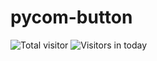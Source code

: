 # pycom-button
![Total visitor](https://visitor-count-badge.herokuapp.com/total.svg?repo_id=lejibxl.pycom-button)
![Visitors in today](https://visitor-count-badge.herokuapp.com/today.svg?repo_id=lejibxl.pycom-button)
